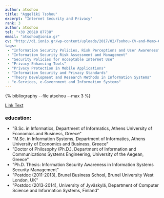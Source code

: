 ```yaml
---
author: atsohou
title: "Aggeliki Tsohou"
excerpt: "Internet Security and Privacy"
rank: 3
author: atsohou
tel: "+30 26610 87738"
email: "atsohou@ionio.gr"
cv: "http://di.ionio.gr/wp-content/uploads/2017/02/Tsohou-CV-and-Memo-GR.pdf"
tags:
 - "Information Security Policies, Risk Perceptions and User Awareness"
 - "Information Security Risk Assessment and Management"
 - "Security Policies for Acceptable Internet Use"
 - "Privacy Enhancing Tools"
 - "Privacy Protection in Mobile Applications"
 - "Information Security and Privacy Standards"
 - "Theory Development and Research Methods in Information Systems"
 - "e-Services, e-Government and Information Systems"
---
```


{% bibliography --file atsohou --max 3 %}

<a href="http://localhost:4000/scholardi/scholars0/atsohou/" class="btn btn--primary">Link Text</a>

### education:
  - "B.Sc. in Informatics, Department of Informatics, Athens University of Economics and Business, Greece"
  - "M.Sc. in Information Systems, Department of Informatics, Athens University of Economics and Business, Greece"
  - "Doctor of Philosophy (Ph.D.), Department of Information and Communications Systems Engineering, University of the Aegean, Greece"
  - "Ph.D. Thesis: Information Security Awareness in Information Systems Security Management"
  - "Postdoc (2011-2013), Brunel Business School, Brunel University West London, UK"
  - "Postdoc (2013-2014), University of Jyväskylä, Department of Computer Science and Information Systems, Finland"
